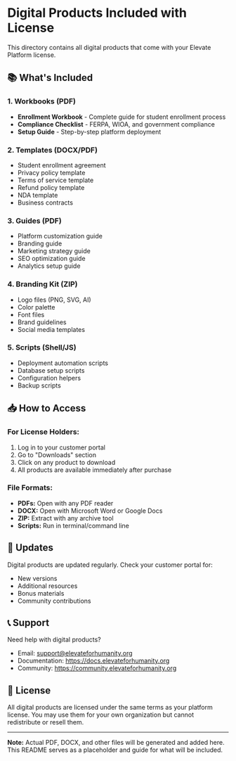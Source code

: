 # Digital Products Included with License

This directory contains all digital products that come with your Elevate Platform license.

## 📚 What's Included

### 1. Workbooks (PDF)
- **Enrollment Workbook** - Complete guide for student enrollment process
- **Compliance Checklist** - FERPA, WIOA, and government compliance
- **Setup Guide** - Step-by-step platform deployment

### 2. Templates (DOCX/PDF)
- Student enrollment agreement
- Privacy policy template
- Terms of service template
- Refund policy template
- NDA template
- Business contracts

### 3. Guides (PDF)
- Platform customization guide
- Branding guide
- Marketing strategy guide
- SEO optimization guide
- Analytics setup guide

### 4. Branding Kit (ZIP)
- Logo files (PNG, SVG, AI)
- Color palette
- Font files
- Brand guidelines
- Social media templates

### 5. Scripts (Shell/JS)
- Deployment automation scripts
- Database setup scripts
- Configuration helpers
- Backup scripts

## 📥 How to Access

### For License Holders:
1. Log in to your customer portal
2. Go to "Downloads" section
3. Click on any product to download
4. All products are available immediately after purchase

### File Formats:
- **PDFs:** Open with any PDF reader
- **DOCX:** Open with Microsoft Word or Google Docs
- **ZIP:** Extract with any archive tool
- **Scripts:** Run in terminal/command line

## 🔄 Updates

Digital products are updated regularly. Check your customer portal for:
- New versions
- Additional resources
- Bonus materials
- Community contributions

## 📞 Support

Need help with digital products?
- Email: support@elevateforhumanity.org
- Documentation: https://docs.elevateforhumanity.org
- Community: https://community.elevateforhumanity.org

## 📝 License

All digital products are licensed under the same terms as your platform license. You may use them for your own organization but cannot redistribute or resell them.

---

**Note:** Actual PDF, DOCX, and other files will be generated and added here. This README serves as a placeholder and guide for what will be included.
